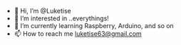 - 👋 Hi, I’m @Luketise
- 👀 I’m interested in ..everythings! 
- 🌱 I’m currently learning Raspberry, Arduino, and so on
- 📫 How to reach me luketise63@gmail.com

<!---
Luketise/Luketise is a ✨ special ✨ repository because its `README.md` (this file) appears on your GitHub profile.
You can click the Preview link to take a look at your changes.
--->
